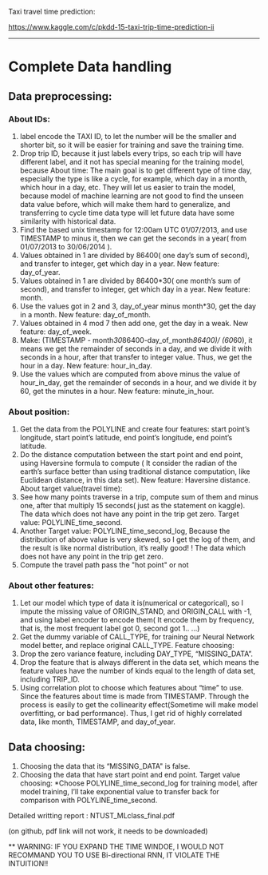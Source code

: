 Taxi travel time prediction:

https://www.kaggle.com/c/pkdd-15-taxi-trip-time-prediction-ii

***
# Complete Data handling
## Data preprocessing:
### About IDs:
1. label encode the TAXI ID, to let the number will be the smaller and shorter bit, so it will be easier for training and save the training time.
2. Drop trip ID, because it just labels every trips, so each trip will have different label, and it not has special meaning for the training model, because
About time:
The main goal is to get different type of time day, especially the type is like a cycle, for example, which day in a month, which hour in a day, etc. They will let us easier to train the model, because model of machine learning are not good to find the unseen data value before, which will make them hard to generalize, and transferring to cycle time data type will let future data have some similarity with historical data.
1. Find the based unix timestamp for 12:00am UTC 01/07/2013, and use TIMESTAMP to minus it, then we can get the seconds in a year( from 01/07/2013 to 30/06/2014 ).
2. Values obtained in 1 are divided by 86400( one day’s sum of second), and transfer to integer, get which day in a year. New feature: day_of_year.
3. Values obtained in 1 are divided by 86400*30( one month’s sum of second), and transfer to integer, get which day in a year. New feature: month.
4. Use the values got in 2 and 3, day_of_year minus month*30, get the day in a month. New feature: day_of_month.
5. Values obtained in 4 mod 7 then add one, get the day in a weak.
New feature: day_of_week.
6. Make: (TIMESTAMP - month*30*86400-day_of_month*86400)/ (60*60), it means we get the remainder of seconds in a day, and we divide it with seconds in a hour, after that transfer to integer value. Thus, we get the hour in a day. New feature: hour_in_day.
7. Use the values which are computed from above minus the value of hour_in_day, get the remainder of seconds in a hour, and we divide it by 60, get the minutes in a hour. New feature: minute_in_hour.
 
### About position:
1. Get the data from the POLYLINE and create four features: start
point’s longitude, start point’s latitude, end point’s longitude,
end point’s latitude.
2. Do the distance computation between the start point and end point, using Haversine formula to compute ( It consider the radian of the earth’s surface better than using traditional distance computation, like Euclidean distance, in this data set). New feature: Haversine distance.
About target value(travel time):
1. See how many points traverse in a trip, compute sum of them and minus one, after that multiply 15 seconds( just as the statement on kaggle). The data which does not have any point in the trip get zero.
Target value: POLYLINE_time_second.
2. Another Target value: POLYLINE_time_second_log, Because the distribution of above value is very skewed, so I get the log of them, and the result is like normal distribution, it’s really good! ! The data which does not have any point in the trip get zero.
3. Compute the travel path pass the "hot point" or not


### About other features:
1. Let our model which type of data it is(numerical or categorical), so I impute the missing value of ORIGIN_STAND, and ORIGIN_CALL with -1, and using label encoder to encode them( It encode them by frequency, that is, the most frequent label got 0, second got 1.. ...)
2. Get the dummy variable of CALL_TYPE, for training our Neural Network model better, and replace original CALL_TYPE.
Feature choosing:
1. Drop the zero variance feature, including DAY_TYPE, “MISSING_DATA”.
2. Drop the feature that is always different in the data set, which means the feature values have the number of kinds equal to the length of data set, including TRIP_ID.
3. Using correlation plot to choose which features about “time” to use. Since the features about time is made from TIMESTAMP. Through the process is easily to get the collinearity effect(Sometime will make model overfitting, or bad performance). Thus, I get rid of highly correlated data, like month, TIMESTAMP, and day_of_year.

## Data choosing:
1. Choosing the data that its “MISSING_DATA" is false.  
2. Choosing the data that have start point and end point.
Target value choosing:
*Choose POLYLINE_time_second_log for training model, after model
training, I’ll take exponential value to transfer back for comparison with POLYLINE_time_second.




Detailed writting report : NTUST_MLclass_final.pdf

(on github, pdf link will not work, it needs to be downloaded)

** WARNING: IF YOU EXPAND THE TIME WINDOE, I WOULD NOT RECOMMAND YOU TO USE Bi-directional RNN, IT VIOLATE THE INTUITION!!


